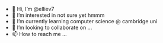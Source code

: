 - 👋 Hi, I’m @elliev7
- 👀 I’m interested in not sure yet hmmm
- 🌱 I’m currently learning computer science @ cambridge uni
- 💞️ I’m looking to collaborate on ...
- 📫 How to reach me ... 

<!---
elliev7/elliev7 is a ✨ special ✨ repository because its `README.md` (this file) appears on your GitHub profile.
You can click the Preview link to take a look at your changes.
--->
